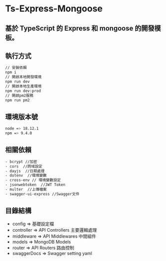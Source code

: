 # Ts-Express-Mongoose

## 基於 TypeScript 的 Express 和 mongoose 的開發模板。

## 執行方式
```bash
// 安裝依賴
npm i
// 開啟本地開發環境
npm run dev
// 開啟本地生產環境
npm run dev:prod
// 開啟pm2服務
npm run pm2
```

## 環境版本號
```bash
node => 18.12.1
npm => 9.4.0
```

## 相關依賴
```bash
- bcrypt //加密
- cors  //跨域設定
- dayjs  //日期處理 
- dotenv  //環境變數
- cross-env // 環境變數設定
- jsonwebtoken  //JWT Token
- multer  //上傳檔案
- swagger-ui-express //Swagger文件
```

## 目錄結構
- config => 基礎設定檔
- controller => API Controllers 主要邏輯處理
- middleware => API Middlewares 中間組件
- models => MongoDB Models
- router => API Routers 路由控制
- swaggerDocs => Swagger setting yaml
